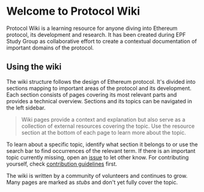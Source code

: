 # Welcome to Protocol Wiki

<!-- markdownlint-disable MD013 -->

Protocol Wiki is a learning resource for anyone diving into Ethereum protocol, its development and research. It has been created during EPF Study Group as collaborative effort to create a contextual documentation of important domains of the protocol.

## Using the wiki

The wiki structure follows the design of Ethereum protocol. It's divided into sections mapping to important areas of the protocol and its development. Each section consists of pages covering its most relevant parts and provides a technical overview. Sections and its topics can be navigated in the left sidebar.

> Wiki pages provide a context and explanation but also serve as a collection of external resources covering the topic. Use the resource section at the bottom of each page to learn more about the topic.

To learn about a specific topic, identify what section it belongs to or use the search bar to find occurrences of the relevant term. If there is an important topic currently missing, open an [issue](https://github.com/eth-protocol-fellows/protocol-studies/issues) to let other know. For contributing yourself, check [contribution guidelines](/contributing.md) first.

The wiki is written by a community of volunteers and continues to grow. Many pages are marked as _stubs_ and don't yet fully cover the topic.
